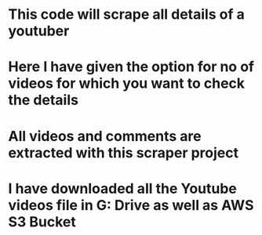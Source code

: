 # This code will scrape all details of a youtuber
# Here I have given the option for no of videos for which you want to check the details
# All videos and comments are extracted with this scraper project
# I have downloaded all the Youtube videos file in G: Drive as well as AWS S3 Bucket
